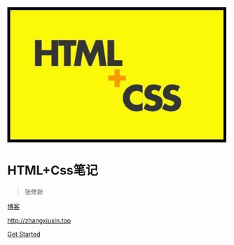 <img src="./media/HTML.png" width="500" alt="">

# HTML+Css笔记

> 张修新 <span style="font-size: 18px;"></span>

[博客](http://zhangxiuxin.top)

http://zhangxiuxin.top

[Get Started](README)